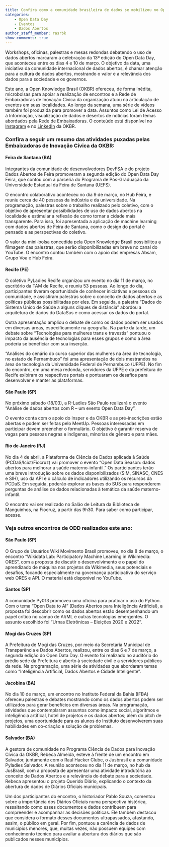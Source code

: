 ```yaml
---
title: Confira como a comunidade brasileira de dados se mobilizou no Open Data Day 2023
categories:
    - Open Data Day
    - Eventos
    - Dados Abertos
author_staff_member: rasrbk
show_comments: true
---
```

Workshops, oficinas, palestras e mesas redondas debatendo o uso de dados abertos marcaram a celebração da 13ª edição do Open Data Day, que aconteceu entre os dias 4 e 10 de março. O objetivo da data, uma iniciativa da comunidade internacional de dados abertos, é chamar atenção para a cultura de dados abertos, mostrando o valor e a relevância dos dados para a sociedade e os governos. 

Este ano, a Open Knowledge Brasil (OKBR) ofereceu, de forma inédita, microbolsas para apoiar a realização de encontros e a Rede de Embaixadoras de Inovação Cívica da organização atuou na articulação de eventos em suas localidades. Ao longo da semana, uma série de vídeos também foi produzida para promover a data. Assuntos como Lei de Acesso à Informação, visualização de dados e desertos de notícias foram temas abordados pela Rede de Embaixadoras. O conteúdo está disponível no [Instagram](https://www.instagram.com/openknowledgebrasil/?hl=en) e no [LinkedIn](https://www.linkedin.com/company/open-knowledge-brasil/mycompany/) da OKBR. 

### **Confira a seguir um resumo das atividades puxadas pelas Embaixadoras de Inovação Cívica da OKBR:**  

#### Feira de Santana (BA) 

Integrantes da comunidade de desenvolvedores DevFSA e do projeto Dados Abertos de Feira promoveram a segunda edição do Open Data Day Feira, que contou com a parceria do Programa de Pós-Graduação da Universidade Estadual da Feira de Santana (UEFS). 

O encontro colaborativo aconteceu no dia 9 de março, no Hub Feira, e reuniu cerca de 40 pessoas da indústria e da universidade. Na programação, palestras sobre o trabalho realizado pelo coletivo, com o objetivo de apresentar possibilidades de uso de dados abertos na localidade e estimular a reflexão de como tornar a cidade mais transparente. Para isso, foi apresentada a aplicação de machine learning com dados abertos de Feira de Santana, como o design do portal é pensado e as perspectivas do coletivo. 

O valor da mini-bolsa concedida pela Open Knowledge Brasil possibilitou a filmagem das palestras, que serão disponibilizadas em breve no canal do YouTube. O encontro contou também com o apoio das empresas Absam, Grupo Voa e Hub Feira. 

#### Recife (PE) 

O coletivo PyLadies Recife organizou um evento no dia 11 de março, no escritório da TAM de Recife, e reuniu 53 pessoas. Ao longo do dia, participantes tiveram oportunidade de conhecer iniciativas e pessoas da comunidade, e assistiram palestras sobre o conceito de dados abertos e as políticas públicas possibilitadas por eles. Em seguida, a palestra “Dados do Sistema Único de Saúde a alguns cliques de distância” abordou a arquitetura de dados do DataSus e como acessar os dados do portal. 

Outra apresentação ampliou o debate de como os dados podem ser usados em diversas áreas, especificamente na geografia. Na parte da tarde, um debate sobre “Tecnologias para mulheres trans e travestis” pontuou o impacto da ausência de tecnologias para esses grupos e como a área poderia se beneficiar com sua inserção. 

“Análises do cenário do curso superior das mulheres na área de tecnologia, no estado de Pernambuco” foi uma apresentação de dois mestrandos na área de tecnologia da Universidade Federal de Pernambuco (UFPE). No fim do encontro, em uma mesa redonda, servidores da UFPE e da prefeitura de Recife exibiram os respectivos portais e pontuaram os desafios para desenvolver e manter as plataformas. 

#### São Paulo (SP)

No próximo sábado (18/03), a R-Ladies São Paulo realizará o evento “Análise de dados abertos com R – um evento Open Data Day”. 

O evento conta com o apoio do Insper e da OKBR e as pré-inscrições estão abertas e podem ser feitas pelo MeetUp. Pessoas interessadas em participar devem preencher o formulário. O objetivo é garantir reserva de vagas para pessoas negras e indígenas, minorias de gênero e para mães. 

#### Rio de Janeiro (RJ)

No dia 4 de abril, a Plataforma de Ciência de Dados aplicada à Saúde (PCDaS/Icict/Fiocruz) vai promover o evento “Open Data Season: dados abertos para melhorar a saúde materno-infantil.” Os participantes terão uma breve introdução sobre os dados disponibilizados (SIM, SINASC, CNES e SIH), uso da API e o cálculo de indicadores utilizando os recursos da PCDaS. Em seguida, poderão explorar as bases do SUS para responderem perguntas de análise de dados relacionadas à temática da saúde materno-infantil. 

O encontro vai ser realizado no Salão de Leitura da Biblioteca de Manguinhos, na Fiocruz, a partir das 9h30. Para saber como participar, acesse. 

### **Veja outros encontros de ODD realizados este ano:** 

#### São Paulo (SP)

O Grupo de Usuários Wiki Movimento Brasil promoveu, no dia 8 de março, o encontro “Wikidata Lab: Participatory Machine Learning in Wikimedia: ORES”,  com a proposta de discutir o desenvolvimento e o papel do aprendizado de máquina nos projetos da Wikimedia, seus potenciais e desafios, focando especialmente na governança participativa do serviço web ORES e API. O material está disponível no YouTube. 

#### Santos (SP)

A comunidade Py013 promoveu uma oficina para praticar o uso do Python. Com o tema “Open Data to AI” (Dados Abertos para Inteligência Artificial), a proposta foi descobrir como os dados abertos estão desempenhando um papel crítico no campo de AI/ML e outras tecnologias emergentes. O assunto escolhido foi  “Urnas Eletrônicas – Eleições 2020 e 2022”. 

#### Mogi das Cruzes (SP)

A Prefeitura de Mogi das Cruzes, por meio da Secretaria Municipal de Transparência e Dados Abertos, realizou, entre os dias 6 e 7 de março, a segunda edição do Open Data Day. O evento foi realizado no auditório do prédio sede da Prefeitura e aberto à sociedade civil e a servidores públicos da rede. Na programação, uma série de atividades que abordaram temas como “Inteligência Artificial, Dados Abertos e Cidade Inteligente”. 

#### Jacobina (BA)

No dia 10 de março, um encontro no Instituto Federal da Bahia (IFBA) ofereceu palestras e debates mostrando como os dados abertos podem ser utilizados para gerar benefícios em diversas áreas. Na programação, atividades que contemplaram assuntos como impacto social, algoritmos e inteligência artifical, hotel de projetos e os dados abertos; além do pitch de projetos, uma oportunidade para os alunos do Instituto desenvolverem suas habilidades em co-criação e solução de problemas.

#### Salvador (BA)

A gestora de comunidade no Programa Ciência de Dados para Inovação Cívica da OKBR, Rebeca Almeida, esteve à frente de um encontro em Salvador, juntamente com o Raul Hacker Clube, o Jusbrasil e a comunidade Pyladies Salvador. A reunião aconteceu no dia 11 de março, no hub da JusBrasil, com a proposta de apresentar uma atividade introdutória ao conceito de Dados Abertos e a relevância do debate para a sociedade. Rebeca apresentou o projeto Querido Diário, explicando o contexto da abertura de dados de Diários Oficiais municipais. 

Um dos participantes do encontro, o historiador Pablo Souza, comentou sobre a importância dos Diários Oficiais numa perspectiva histórica, ressaltando como esses documentos e dados contribuem para compreender e acompanhar as decisões políticas. Ele também destacou que considera o formato desses documentos ultrapassados, afastando, assim, o público em geral.  Por fim, pontuou a carência de dados de municípios menores, que, muitas vezes, não possuem equipes com conhecimento técnico para avaliar a abertura dos diários que são publicados nesses municípios.
